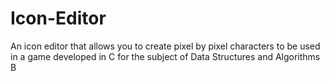 # Icon-Editor
 An icon editor that allows you to create pixel by pixel characters to be used in a game developed in C for the subject of Data Structures and Algorithms B
 

